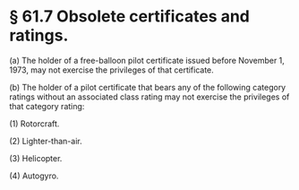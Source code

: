 # § 61.7   Obsolete certificates and ratings.

(a) The holder of a free-balloon pilot certificate issued before November 1, 1973, may not exercise the privileges of that certificate. 


(b) The holder of a pilot certificate that bears any of the following category ratings without an associated class rating may not exercise the privileges of that category rating: 


(1) Rotorcraft. 


(2) Lighter-than-air. 


(3) Helicopter. 


(4) Autogyro. 




